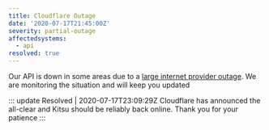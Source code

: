 ```yaml
---
title: Cloudflare Outage
date: '2020-07-17T21:45:00Z'
severity: partial-outage
affectedsystems:
  - api
resolved: true
---
```

Our API is down in some areas due to a [large internet provider outage](https://www.cloudflarestatus.com/incidents/b888fyhbygb8).  We are monitoring the situation and will keep you updated

::: update Resolved | 2020-07-17T23:09:29Z
Cloudflare has announced the all-clear and Kitsu should be reliably back online.  Thank you for your patience
:::

<!--- language code: en -->
